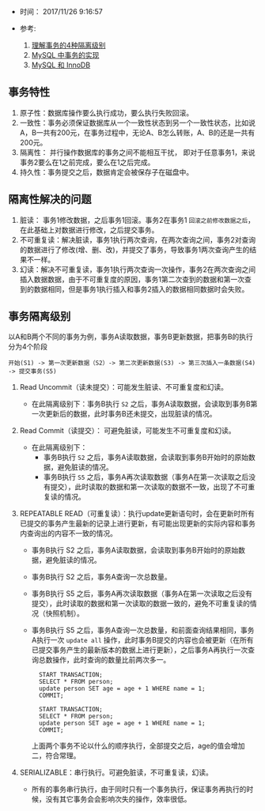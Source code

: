 * 时间： 2017/11/26 9:16:57   

* 参考: 
	
	1. [理解事务的4种隔离级别](https://blog.csdn.net/qq_33290787/article/details/51924963) 
	1. [MySQL 中事务的实现](https://draveness.me/mysql-transaction)
	2. [MySQL 和 InnoDB](https://draveness.me/mysql-innodb)

## 事务特性  
1. 原子性：数据库操作要么执行成功，要么执行失败回滚。  
2. 一致性：事务必须保证数据库从一个一致性状态到另一个一致性状态，比如说A，B一共有200元，在事务过程中，无论A、B怎么转账，A、B的还是一共有200元。  
3. 隔离性： 并行操作数据库的事务之间不能相互干扰， 即对于任意事务1，来说事务2要么在1之前完成，要么在1之后完成。
4. 持久性：事务提交之后，数据肯定会被保存子在磁盘中。  

## 隔离性解决的问题  
1. 脏读： 事务1修改数据，之后事务1回滚。事务2在事务1 `回滚之前修改数据之后`，在此基础上对数据进行修改，之后提交事务。
2. 不可重复读：解决脏读，事务1执行两次查询，在两次查询之间，事务2对查询的数据进行了修改(增、删、改)，并提交了事务，导致事务1两次查询产生的结果不一样。  
3. 幻读：解决不可重复读，事务1执行两次查询一次操作，事务2在两次查询之间插入数据数据，由于不可重复度的原因，事务1第二次查到的数据和第一次查到的数据相同，但是事务1执行插入和事务2插入的数据相同数据时会失败。

## 事务隔离级别
以A和B两个不同的事务为例，事务A读取数据，事务B更新数据，把事务B的执行分为4个阶段  

	开始(S1) -> 第一次更新数据（S2）-> 第二次更新数据(S3) -> 第三次插入一条数据(S4) -> 提交事务(S5)

1. Read Uncommit（读未提交）：可能发生脏读、不可重复度和幻读。
	* 在此隔离级别下：事务B执行 `S2` 之后，事务A读取数据，会读取到事务B第一次更新后的数据，此时事务B还未提交，出现脏读的情况。

2. Read Commit（读提交）：  可避免脏读，可能发生不可重复度和幻读。
	* 在此隔离级别下：
		* 事务B执行 `S2` 之后，事务A读取数据，会读取到事务B开始时的原始数据，避免脏读的情况。
		* 事务B执行 `S5` 之后，事务A再次读取数据（事务A在第一次读取之后没有提交），此时读取的数据和第一次读取的数据不一致，出现了不可重复读的情况。

3. REPEATABLE READ（可重复读）：执行update更新语句时，会在更新时所有已提交的事务产生最新的记录上进行更新，有可能出现更新的实际内容和事务内查询出的内容不一致的情况。
	* 事务B执行 S2 之后，事务A读取数据，会读取到事务B开始时的原始数据，避免脏读的情况。
	* 事务B执行 S2 之后，事务A查询一次总数量。
	* 事务B执行 S5 之后，事务A再次读取数据（事务A在第一次读取之后没有提交），此时读取的数据和第一次读取的数据一致的，避免不可重复读的情况（快照机制）。
	* 事务B执行 S5 之后，事务A查询一次总数量，和前面查询结果相同，事务A执行一次 `update all` 操作，此时事务B提交的内容也会被更新（在所有已提交事务产生的最新版本的数据上进行更新），之后事务A再执行一次查询总数操作，此时查询的数量比前两次多一。

			START TRANSACTION;
			SELECT * FROM person;
			update person SET age = age + 1 WHERE name = 1;
			COMMIT;

			START TRANSACTION;
			SELECT * FROM person;
			update person SET age = age + 1 WHERE name = 1;
			COMMIT;

		上面两个事务不论以什么的顺序执行，全部提交之后，age的值会增加二，符合常理。
	
4. SERIALIZABLE：串行执行。可避免脏读，不可重复读，幻读。 

	* 所有的事务串行执行，由于同时只有一个事务执行，保证事务再执行的时候，没有其它事务会会影响次失的操作，效率很低。


